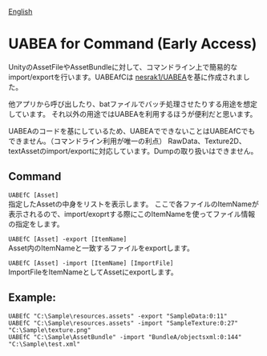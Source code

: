 [English](https://github.com/RaininSaga/UABEAfC/blob/master/README.md)

# UABEA for Command  (Early Access) 

UnityのAssetFileやAssetBundleに対して、コマンドライン上で簡易的なimport/exportを行います。UABEAfCは [nesrak1/UABEA](https://github.com/nesrak1/UABEA)を基に作成されました。

他アプリから呼び出したり、batファイルでバッチ処理させたりする用途を想定しています。
それ以外の用途ではUABEAを利用するほうが便利だと思います。

UABEAのコードを基にしているため、UABEAでできないことはUABEAfCでもできません。（コマンドライン利用が唯一の利点）
RawData、Texture2D、textAssetのimport/exportに対応しています。Dumpの取り扱いはできません。

## Command
  ```UABEfC [Asset]```  
    指定したAssetの中身をリストを表示します。
    ここで各ファイルのItemNameが表示されるので、import/exoprtする際にこのItemNameを使ってファイル情報の指定をします。

  ```UABEfC [Asset] -export [ItemName]```  
    Asset内のItemNameと一致するファイルをexportします。

  ```UABEfC [Asset] -import [ItemName] [ImportFile]```  
    ImportFileをItemNameとしてAssetにexportします。

## Example:
  ```UABEfC "C:\Sample\resources.assets" -export "SampleData:0:11"```  
  ```UABEfC "C:\Sample\resources.assets" -import "SampleTexture:0:27" "C:\Sample\texture.png"```  
  ```UABEfC "C:\Sample\AssetBundle" -import "BundleA/objectsxml:0:144" "C:\Sample\test.xml"```  
